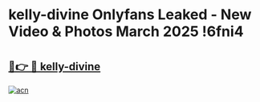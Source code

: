 # kelly-divine Onlyfans Leaked - New Video & Photos March 2025 !6fni4

# <h2><a href="https://83k66y.iuczelnia.edu.pl?title=kelly-divine&ref=6fni4">🔗👉 🔴 kelly-divine</a></h2>

[![acn](https://github.com/user-attachments/assets/0f9c940e-d8b0-45ae-aac7-cd30a18b3e1c)](https://83k66y.iuczelnia.edu.pl?title=kelly-divine&ref=6fni4)

